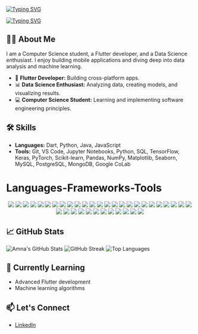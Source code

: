 [![Typing SVG](https://readme-typing-svg.demolab.com?font=Fira+Code&pause=1000&color=288AB5&center=true&repeat=false&random=false&width=435&lines=Amna+Batool)](https://git.io/typing-svg)

[![Typing SVG](https://readme-typing-svg.demolab.com?font=Fira+Code&weight=700&size=30&pause=1000&color=B51701&center=true&random=false&width=435&lines=Flutter+Developer;Data+Analyst)](https://git.io/typing-svg)

## 👨‍💻 About Me
I am a Computer Science student, a Flutter developer, and a Data Science enthusiast. I enjoy building mobile applications and diving deep into data analysis and machine learning.

- 🌟 **Flutter Developer:** Building cross-platform apps.
- 📊 **Data Science Enthusiast:** Analyzing data, creating models, and visualizing results.
- 💻 **Computer Science Student:** Learning and implementing software engineering principles.

## 🛠️ Skills
- **Languages:** Dart, Python, Java, JavaScript
- **Tools:** Git, VS Code, Jupyter Notebooks, Python, SQL, TensorFlow, Keras, PyTorch, Scikit-learn, Pandas, NumPy, Matplotlib, Seaborn, MySQL, PostgreSQL, MongoDB, Google CoLab

# Languages-Frameworks-Tools

<p align="center">
  <img src="https://img.shields.io/badge/C-00599C?style=flat-square&logo=c&logoColor=white" />
  <img src="https://img.shields.io/badge/C%2B%2B-00599C?style=flat-square&logo=c%2B%2B&logoColor=white" />
  <img src="https://img.shields.io/badge/C%23-239120?style=flat-square&logo=c-sharp&logoColor=white" />
  <img src="https://img.shields.io/badge/HTML5-E34F26?style=flat-square&logo=html5&logoColor=white" />
  <img src="https://img.shields.io/badge/CSS3-1572B6?style=flat-square&logo=css3&logoColor=white" />
  <img src="https://img.shields.io/badge/Sass-CC6699?style=flat-square&logo=sass&logoColor=white" />
  <img src="https://img.shields.io/badge/JavaScript-F7DF1E?style=flat-square&logo=javascript&logoColor=black" />
  <img src="https://img.shields.io/badge/React-61DAFB?style=flat-square&logo=react&logoColor=black" />
  <img src="https://img.shields.io/badge/jQuery-0769AD?style=flat-square&logo=jquery&logoColor=white" />
  <img src="https://img.shields.io/badge/Node.js-339933?style=flat-square&logo=node.js&logoColor=white" />
  <img src="https://img.shields.io/badge/Express.js-000000?style=flat-square&logo=express&logoColor=white" />
  <img src="https://img.shields.io/badge/.NET-512BD4?style=flat-square&logo=.net&logoColor=white" />
  <img src="https://img.shields.io/badge/Bootstrap-563D7C?style=flat-square&logo=bootstrap&logoColor=white" />
  <img src="https://img.shields.io/badge/Firebase-FFCA28?style=flat-square&logo=firebase&logoColor=black" />
  <img src="https://img.shields.io/badge/MongoDB-4EA94B?style=flat-square&logo=mongodb&logoColor=white" />
  <img src="https://img.shields.io/badge/MySQL-4479A1?style=flat-square&logo=mysql&logoColor=white" />
  <img src="https://img.shields.io/badge/PostgreSQL-336791?style=flat-square&logo=postgresql&logoColor=white" />
  <img src="https://img.shields.io/badge/SQLite-003B57?style=flat-square&logo=sqlite&logoColor=white" />
  <img src="https://img.shields.io/badge/WordPress-21759B?style=flat-square&logo=wordpress&logoColor=white" />
  <img src="https://img.shields.io/badge/Visual_Studio-5C2D91?style=flat-square&logo=visual-studio&logoColor=white" />
  <img src="https://img.shields.io/badge/VS_Code-007ACC?style=flat-square&logo=visual-studio-code&logoColor=white" />
  <img src="https://img.shields.io/badge/Stack_Overflow-FE7A16?style=flat-square&logo=stack-overflow&logoColor=white" />
  <img src="https://img.shields.io/badge/Figma-F24E1E?style=flat-square&logo=figma&logoColor=white" />
  <img src="https://img.shields.io/badge/Python-3776AB?style=flat-square&logo=python&logoColor=white" />
  <img src="https://img.shields.io/badge/TensorFlow-FF6F00?style=flat-square&logo=tensorflow&logoColor=white" />
  <img src="https://img.shields.io/badge/Keras-D00000?style=flat-square&logo=keras&logoColor=white" />
  <img src="https://img.shields.io/badge/PyTorch-EE4C2C?style=flat-square&logo=pytorch&logoColor=white" />
  <img src="https://img.shields.io/badge/Scikit--learn-F7931E?style=flat-square&logo=scikit-learn&logoColor=white" />
  <img src="https://img.shields.io/badge/Pandas-150458?style=flat-square&logo=pandas&logoColor=white" />
  <img src="https://img.shields.io/badge/NumPy-013243?style=flat-square&logo=numpy&logoColor=white" />
  <img src="https://img.shields.io/badge/Matplotlib-0769AD?style=flat-square&logo=matplotlib&logoColor=white" />
  <img src="https://img.shields.io/badge/Seaborn-007FFF?style=flat-square&logo=seaborn&logoColor=white" />
  <img src="https://img.shields.io/badge/Tableau-E97627?style=flat-square&logo=tableau&logoColor=white" />
  <img src="https://img.shields.io/badge/Power_BI-F2C811?style=flat-square&logo=power-bi&logoColor=black" />
  <img src="https://img.shields.io/badge/Google_CoLab-F9AB00?style=flat-square&logo=google-colab&logoColor=white" />
  <img src="https://img.shields.io/badge/Android_Studio-3DDC84?style=flat-square&logo=android-studio&logoColor=white" />
  <img src="https://img.shields.io/badge/Flask-000000?style=flat-square&logo=flask&logoColor=white" />
</p>

## 📈 GitHub Stats
![Amna's GitHub Stats](https://github-readme-stats.vercel.app/api?username=amna-572&show_icons=true&theme=radical)
![GitHub Streak](https://github-readme-streak-stats.herokuapp.com/?user=amna-572&theme=radical)
![Top Languages](https://github-readme-stats.vercel.app/api/top-langs/?username=amna-572&layout=compact&theme=radical)

## 🌱 Currently Learning
- Advanced Flutter development
- Machine learning algorithms

## 📫 Let's Connect
- [LinkedIn](https://www.linkedin.com/in/amna-batool19/)

